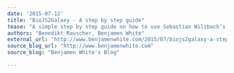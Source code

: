 ```yaml
---
date: '2015-07-12'
title: "BioJS2Galaxy - A step by step guide"
tease: "A simple step by step guide on how to use Sebastian Wilzbach’s application, biojs2galaxy."
authors: "Benedikt Rauscher, Benjamen White"
external_url: "http://www.benjamenwhite.com/2015/07/biojs2galaxy-a-step-by-step-guide/"
source_blog_url: "http://www.benjamenwhite.com"
source_blog: "Benjamen White's Blog"

---
```

